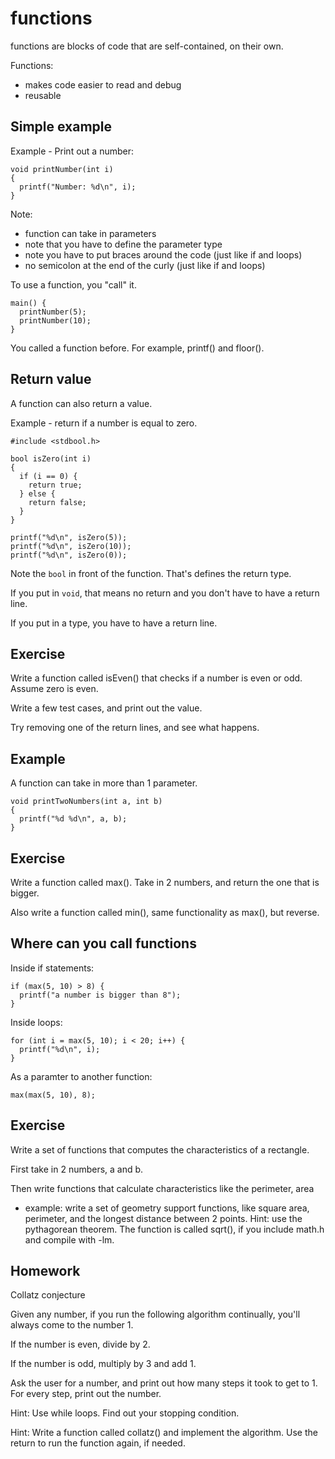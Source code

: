 # functions #

functions are blocks of code that are self-contained, on their own.

Functions:
  * makes code easier to read and debug
  * reusable

## Simple example ##

Example - Print out a number:

```
void printNumber(int i)
{
  printf("Number: %d\n", i);
}
```

Note:

* function can take in parameters
* note that you have to define the parameter type
* note you have to put braces around the code (just like if and loops)
* no semicolon at the end of the curly (just like if and loops)

To use a function, you "call" it.

```
main() {
  printNumber(5);
  printNumber(10);
}
```

You called a function before. For example, printf() and floor().

## Return value ##

A function can also return a value.

Example - return if a number is equal to zero.

```
#include <stdbool.h>

bool isZero(int i)
{
  if (i == 0) {
    return true;
  } else {
    return false;
  }
}

printf("%d\n", isZero(5));
printf("%d\n", isZero(10));
printf("%d\n", isZero(0));
```

Note the `bool` in front of the function. That's defines the return type.

If you put in `void`, that means no return and you don't have to have a return line.

If you put in a type, you have to have a return line.

## Exercise ##

Write a function called isEven() that checks if a number is even or odd. Assume zero is even.

Write a few test cases, and print out the value.

Try removing one of the return lines, and see what happens.

## Example ##

A function can take in more than 1 parameter.

```
void printTwoNumbers(int a, int b)
{
  printf("%d %d\n", a, b);
}
```

## Exercise ##

Write a function called max(). Take in 2 numbers, and return the one that is bigger.

Also write a function called min(), same functionality as max(), but reverse.

## Where can you call functions ##

Inside if statements:

```
if (max(5, 10) > 8) {
  printf("a number is bigger than 8");
}
```

Inside loops:

```
for (int i = max(5, 10); i < 20; i++) {
  printf("%d\n", i);
}
```

As a paramter to another function:

```
max(max(5, 10), 8);
```

## Exercise ##

Write a set of functions that computes the characteristics of a rectangle.

First take in 2 numbers, a and b.

Then write functions that calculate characteristics like the perimeter, area

* example: write a set of geometry support functions, like square area, perimeter, and the longest distance between 2 points. Hint: use the pythagorean theorem. The function is called sqrt(), if you include math.h and compile with -lm.

## Homework ##

Collatz conjecture

Given any number, if you run the following algorithm continually, you'll always come to the number 1.

If the number is even, divide by 2.

If the number is odd, multiply by 3 and add 1.

Ask the user for a number, and print out how many steps it took to get to 1. For every step, print out the number.

Hint: Use while loops. Find out your stopping condition.

Hint: Write a function called collatz() and implement the algorithm. Use the return to run the function again, if needed.
